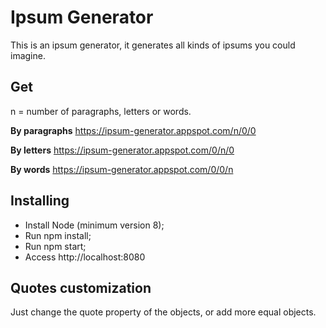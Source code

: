 # Ipsum Generator

This is an ipsum generator, it generates all kinds of ipsums you could imagine.

## Get

n = number of paragraphs, letters or words.

**By paragraphs**
https://ipsum-generator.appspot.com/n/0/0

**By letters**
https://ipsum-generator.appspot.com/0/n/0

**By words**
https://ipsum-generator.appspot.com/0/0/n

## Installing

* Install Node (minimum version 8);
* Run npm install;
* Run npm start;
* Access http://localhost:8080

## Quotes customization

Just change the quote property of the objects, or add more equal objects.

